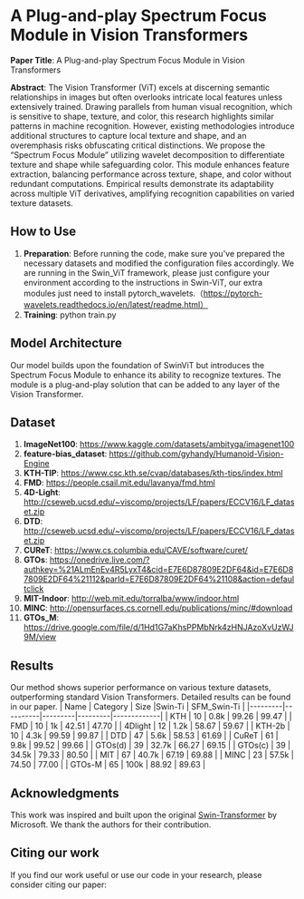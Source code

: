 # A Plug-and-play Spectrum Focus Module in Vision Transformers

**Paper Title**: A Plug-and-play Spectrum Focus Module in Vision Transformers

**Abstract**: 
The Vision Transformer (ViT) excels at discerning semantic relationships in images but often overlooks intricate local features unless extensively trained. Drawing parallels from human visual recognition, which is sensitive to shape, texture, and color, this research highlights similar patterns in machine recognition. However, existing methodologies introduce additional structures to capture local texture and shape, and an overemphasis risks obfuscating critical distinctions. We propose the “Spectrum Focus Module” utilizing wavelet decomposition to differentiate texture and shape while safeguarding color. This module enhances feature extraction, balancing performance across texture, shape, and color without redundant computations. Empirical results demonstrate its adaptability across multiple ViT derivatives, amplifying recognition capabilities on varied texture datasets.


## How to Use
1. **Preparation**: Before running the code, make sure you've prepared the necessary datasets and modified the configuration files accordingly.
We are running in the Swin_ViT framework, please just configure your environment according to the instructions in Swin-ViT, our extra modules just need to install pytorch_wavelets.（https://pytorch-wavelets.readthedocs.io/en/latest/readme.html）
2. **Training**:
python train.py 


## Model Architecture
Our model builds upon the foundation of SwinViT but introduces the Spectrum Focus Module to enhance its ability to recognize textures. The module is a plug-and-play solution that can be added to any layer of the Vision Transformer.

## Dataset
1. **ImageNet100**: https://www.kaggle.com/datasets/ambityga/imagenet100
2. **feature-bias_dataset**: https://github.com/gyhandy/Humanoid-Vision-Engine
4. **KTH-TIP**: https://www.csc.kth.se/cvap/databases/kth-tips/index.html
5. **FMD**: https://people.csail.mit.edu/lavanya/fmd.html
6. **4D-Light**: http://cseweb.ucsd.edu/~viscomp/projects/LF/papers/ECCV16/LF_dataset.zip
7. **DTD**: http://cseweb.ucsd.edu/~viscomp/projects/LF/papers/ECCV16/LF_dataset.zip
8. **CUReT**: https://www.cs.columbia.edu/CAVE/software/curet/
9. **GTOs**: https://onedrive.live.com/?authkey=%21ALmEnEv4R5LyxT4&cid=E7E6D87809E2DF64&id=E7E6D87809E2DF64%21112&parId=E7E6D87809E2DF64%21108&action=defaultclick
10. **MIT-Indoor**: http://web.mit.edu/torralba/www/indoor.html
11. **MINC**: http://opensurfaces.cs.cornell.edu/publications/minc/#download
12. **GTOs_M**: https://drive.google.com/file/d/1Hd1G7aKhsPPMbNrk4zHNJAzoXvUzWJ9M/view


## Results
Our method shows superior performance on various texture datasets, outperforming standard Vision Transformers. Detailed results can be found in our paper.
| Name    | Category | Size    |Swin-Ti  | SFM_Swin-Ti |
|---------|----------|---------|---------|-------------|
| KTH     | 10       | 0.8k    | 99.26   | 99.47       |
| FMD     | 10       | 1k      | 42.51   | 47.70       |
| 4Dlight | 12       | 1.2k    | 58.67   | 59.67       |
| KTH-2b  | 10       | 4.3k    | 99.59   | 99.87       |
| DTD     | 47       | 5.6k    | 58.53   | 61.69       |
| CuReT   | 61       | 9.8k    | 99.52   | 99.66       |
| GTOs(d) | 39       | 32.7k   | 66.27   | 69.15       |
| GTOs(c) | 39       | 34.5k   | 79.33   | 80.50       |
| MIT     | 67       | 40.7k   | 67.19   | 69.88       |
| MINC    | 23       | 57.5k   | 74.50   | 77.00       |
| GTOs-M  | 65       | 100k    | 88.92   | 89.63       |


## Acknowledgments
This work was inspired and built upon the original [Swin-Transformer](https://github.com/microsoft/Swin-Transformer) by Microsoft. We thank the authors for their contribution.

## Citing our work
If you find our work useful or use our code in your research, please consider citing our paper:
